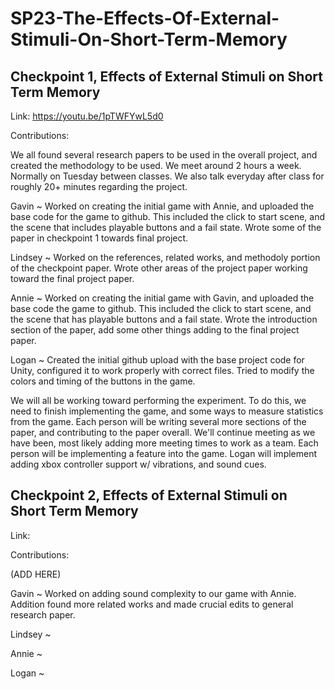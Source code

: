 # SP23-The-Effects-Of-External-Stimuli-On-Short-Term-Memory

## Checkpoint 1, Effects of External Stimuli on Short Term Memory

Link: https://youtu.be/1pTWFYwL5d0

Contributions:

We all found several research papers to be used in the overall project, and created the methodology to be used. 
We meet around 2 hours a week. Normally on Tuesday between classes. We also talk everyday after class for roughly 20+ minutes regarding the project.

Gavin ~ Worked on creating the initial game with Annie, and uploaded the base code for the game to github. This included the click to start scene, and the scene that includes playable buttons and a fail state. Wrote some of the paper in checkpoint 1 towards final project.

Lindsey ~ Worked on the references, related works, and methodoly portion of the checkpoint paper. Wrote other areas of the project paper working toward the final project paper.

Annie  ~ Worked on creating the initial game with Gavin, and uploaded the base code the game to github. This included the click to start scene, and the scene that has playable buttons and a fail state. Wrote the introduction section of the paper, add some other things adding to the final project paper.

Logan ~ Created the initial github upload with the base project code for Unity, configured it to work properly with correct files. Tried to modify the colors and timing of the buttons in the game.

We will all be working toward performing the experiment. To do this, we need to finish implementing the game, and some ways to measure statistics from the game. Each person will be writing several more sections of the paper, and contributing to the paper overall. We'll continue meeting as we have been, most likely adding more meeting times to work as a team. Each person will be implementing a feature into the game. Logan will implement adding xbox controller support w/ vibrations, and sound cues.

## Checkpoint 2, Effects of External Stimuli on Short Term Memory
Link: 

Contributions:

(ADD HERE)

Gavin ~ Worked on adding sound complexity to our game with Annie. Addition found more related works and made crucial edits to general research paper.

Lindsey ~ 

Annie  ~

Logan ~ 
